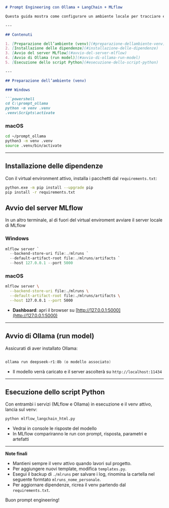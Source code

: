 ```markdown
# Prompt Engineering con Ollama + LangChain + MLflow

Questa guida mostra come configurare un ambiente locale per tracciare esperimenti con Ollama usando LangChain e MLflow, sia su Windows sia su macOS.

---

## Contenuti

1. [Preparazione dell’ambiente (venv)](#preparazione-dellambiente-venv)  
2. [Installazione delle dipendenze](#installazione-delle-dipendenze)  
3. [Avvio del server MLflow](#avvio-del-server-mlflow)  
4. [Avvio di Ollama (run model)](#avvio-di-ollama-run-model)  
5. [Esecuzione dello script Python](#esecuzione-dello-script-python)

---

## Preparazione dell’ambiente (venv)

### Windows

```powershell
cd C:\prompt_ollama
python -m venv .venv
.venv\Scripts\activate
```

### macOS

```bash
cd ~/prompt_ollama
python3 -m venv .venv
source .venv/bin/activate
```

---

## Installazione delle dipendenze

Con il virtual environment attivo, installa i pacchetti dal `requirements.txt`:

```bash
python.exe -m pip install --upgrade pip
pip install -r requirements.txt
```





## Avvio del server MLflow
In un altro terminale, al di fuori del virtual enviroment avviare il server locale di MLflow

### Windows

```powershell
mlflow server `
  --backend-store-uri file:./mlruns `
  --default-artifact-root file:./mlruns/artifacts `
  --host 127.0.0.1 --port 5000
```

### macOS

```bash
mlflow server \
  --backend-store-uri file:./mlruns \
  --default-artifact-root file:./mlruns/artifacts \
  --host 127.0.0.1 --port 5000
```

- **Dashboard**: apri il browser su [http://127.0.0.1:5000](http://127.0.0.1:5000)

---

## Avvio di Ollama (run model)

Assicurati di aver installato Ollama:



```powershell

ollama run deepseek-r1:8b (o modello associato)
```



- Il modello verrà caricato e il server ascolterà su `http://localhost:11434`

---

## Esecuzione dello script Python

Con entrambi i servizi (MLflow e Ollama) in esecuzione e il venv attivo, lancia sul venv:

```bash
python mlflow_langchain_html.py
```

- Vedrai in console le risposte del modello  
- In MLflow compariranno le run con prompt, risposta, parametri e artefatti  

---

**Note finali**  
- Mantieni sempre il venv attivo quando lavori sul progetto.  
- Per aggiungere nuovi template, modifica `templates.py`.  
- Esegui il backup di `./mlruns` per salvare i log, rinomina la cartella nel seguente formtato `mlruns_nome_personale`.  
- Per aggiornare dipendenze, ricrea il venv partendo dal `requirements.txt`.  

Buon prompt engineering!